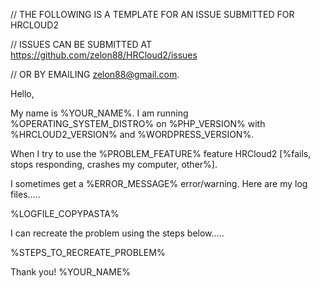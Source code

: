 // THE FOLLOWING IS A TEMPLATE FOR AN ISSUE SUBMITTED FOR HRCLOUD2

// ISSUES CAN BE SUBMITTED AT https://github.com/zelon88/HRCloud2/issues 

// OR BY EMAILING zelon88@gmail.com.



Hello,

My name is %YOUR_NAME%. I am running %OPERATING_SYSTEM_DISTRO% on %PHP_VERSION% with %HRCLOUD2_VERSION% and %WORDPRESS_VERSION%.

When I try to use the %PROBLEM_FEATURE% feature HRCloud2 [%fails, stops responding, crashes my computer, other%].

I sometimes get a %ERROR_MESSAGE% error/warning. Here are my log files.....

%LOGFILE_COPYPASTA%

I can recreate the problem using the steps below.....

%STEPS_TO_RECREATE_PROBLEM%

Thank you!
%YOUR_NAME%
